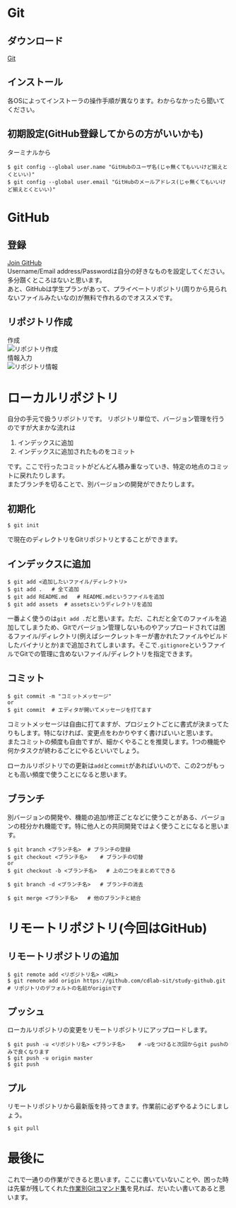 # Git
## ダウンロード
[Git](https://git-scm.com/download)

## インストール
各OSによってインストーラの操作手順が異なります。わからなかったら聞いてください。

## 初期設定(GitHub登録してからの方がいいかも)
ターミナルから
```
$ git config --global user.name "GitHubのユーザ名(じゃ無くてもいいけど揃えとくといい)"
$ git config --global user.email "GitHubのメールアドレス(じゃ無くてもいいけど揃えとくといい)"
```

# GitHub
## 登録
[Join GitHub](https://github.com/join)  
Username/Email address/Passwordは自分の好きなものを設定してください。多分躓くところはないと思います。  
あと、GitHubは学生プランがあって、プライベートリポジトリ(周りから見られないファイルみたいなの)が無料で作れるのでオススメです。

## リポジトリ作成
作成  
![リポジトリ作成](https://user-images.githubusercontent.com/29699789/49276057-9bd31400-f4c0-11e8-9e8a-8aaa10f4b1c6.png)  
情報入力  
![リポジトリ情報](https://user-images.githubusercontent.com/29699789/49276060-9d044100-f4c0-11e8-8cda-3527f1c6089f.png)

# ローカルリポジトリ
自分の手元で扱うリポジトリです。
リポジトリ単位で、バージョン管理を行うのですが大まかな流れは

1. インデックスに追加
1. インデックスに追加されたものをコミット

です。ここで行ったコミットがどんどん積み重なっていき、特定の地点のコミットに戻れたりします。  
またブランチを切ることで、別バージョンの開発ができたりします。

## 初期化
```
$ git init
```
で現在のディレクトリをGitリポジトリとすることができます。

## インデックスに追加
```
$ git add <追加したいファイル/ディレクトリ>
$ git add .   # 全て追加
$ git add README.md   # README.mdというファイルを追加
$ git add assets  # assetsというディレクトリを追加
```
一番よく使うのは`git add .`だと思います。ただ、これだと全てのファイルを追加してしまうため、Gitでバージョン管理しないものやアップロードされては困るファイル/ディレクトリ(例えばシークレットキーが書かれたファイルやビルドしたバイナリとか)まで追加されてしまいます。そこで`.gitignore`というファイルでGitでの管理に含めないファイル/ディレクトリを指定できます。

## コミット
```
$ git commit -m "コミットメッセージ"
or
$ git commit  # エディタが開いてメッセージを打てます
```
コミットメッセージは自由に打てますが、プロジェクトごとに書式が決まってたりもします。特になければ、変更点をわかりやすく書けばいいと思います。  
またコミットの頻度も自由ですが、細かくやることを推奨します。1つの機能や何かタスクが終わるごとにやるといいでしょう。  

ローカルリポジトリでの更新は`add`と`commit`があればいいので、この2つがもっとも高い頻度で使うことになると思います。

## ブランチ
別バージョンの開発や、機能の追加/修正ごとなどに使うことがある、バージョンの枝分かれ機能です。特に他人との共同開発ではよく使うことになると思います。
```
$ git branch <ブランチ名>  # ブランチの登録
$ git checkout <ブランチ名>    # ブランチの切替
or
$ git checkout -b <ブランチ名>   # 上の二つをまとめてできる

$ git branch -d <ブランチ名>   # ブランチの消去

$ git merge <ブランチ名>   # 他のブランチと結合
```

# リモートリポジトリ(今回はGitHub)
## リモートリポジトリの追加
```
$ git remote add <リポジトリ名> <URL>
$ git remote add origin https://github.com/cdlab-sit/study-github.git # リポジトリのデフォルトの名前がoriginです 
```

## プッシュ
ローカルリポジトリの変更をリモートリポジトリにアップロードします。
```
$ git push -u <リポジトリ名> <ブランチ名>    # -uをつけると次回からgit pushのみで良くなります
$ git push -u origin master
$ git push
```

## プル
リモートリポジトリから最新版を持ってきます。作業前に必ずやるようにしましょう。
```
$ git pull 
```

# 最後に
これで一通りの作業ができると思います。ここに書いていないことや、困った時は先輩が残してくれた[作業別Gitコマンド集](https://qiita.com/kohga/items/20819414da2972bc5e0d)を見れば、だいたい書いてあると思います。